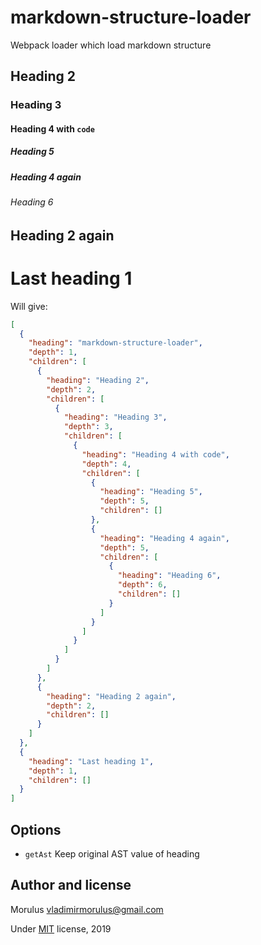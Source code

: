 markdown-structure-loader
==

Webpack loader which load markdown structure

Heading 2
--

### Heading 3

#### Heading 4 with `code`

##### Heading 5

##### Heading 4 again

###### Heading 6

## Heading 2 again

# Last heading 1

Will give:

```json
[
  {
    "heading": "markdown-structure-loader",
    "depth": 1,
    "children": [
      {
        "heading": "Heading 2",
        "depth": 2,
        "children": [
          {
            "heading": "Heading 3",
            "depth": 3,
            "children": [
              {
                "heading": "Heading 4 with code",
                "depth": 4,
                "children": [
                  {
                    "heading": "Heading 5",
                    "depth": 5,
                    "children": []
                  },
                  {
                    "heading": "Heading 4 again",
                    "depth": 5,
                    "children": [
                      {
                        "heading": "Heading 6",
                        "depth": 6,
                        "children": []
                      }
                    ]
                  }
                ]
              }
            ]
          }
        ]
      },
      {
        "heading": "Heading 2 again",
        "depth": 2,
        "children": []
      }
    ]
  },
  {
    "heading": "Last heading 1",
    "depth": 1,
    "children": []
  }
]
```

Options
--

- `getAst` Keep original AST value of heading

Author and license
--

Morulus <vladimirmorulus@gmail.com>

Under [MIT](./LICENSE) license, 2019
